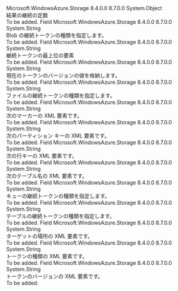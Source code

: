 <Type Name="Constants+ContinuationConstants" FullName="Microsoft.WindowsAzure.Storage.Shared.Protocol.Constants+ContinuationConstants">
  <TypeSignature Language="C#" Value="public static class Constants.ContinuationConstants" />
  <TypeSignature Language="ILAsm" Value=".class nested public auto ansi abstract sealed beforefieldinit Constants/ContinuationConstants extends System.Object" />
  <TypeSignature Language="DocId" Value="T:Microsoft.WindowsAzure.Storage.Shared.Protocol.Constants.ContinuationConstants" />
  <TypeSignature Language="VB.NET" Value="Public Class Constants.ContinuationConstants" />
  <TypeSignature Language="F#" Value="type Constants.ContinuationConstants = class" />
  <AssemblyInfo>
    <AssemblyName>Microsoft.WindowsAzure.Storage</AssemblyName>
    <AssemblyVersion>8.4.0.0</AssemblyVersion>
    <AssemblyVersion>8.7.0.0</AssemblyVersion>
  </AssemblyInfo>
  <Base>
    <BaseTypeName>System.Object</BaseTypeName>
  </Base>
  <Interfaces />
  <Docs>
    <summary>
            結果の継続の定数
            </summary>
    <remarks>To be added.</remarks>
  </Docs>
  <Members>
    <Member MemberName="BlobType">
      <MemberSignature Language="C#" Value="public const string BlobType;" />
      <MemberSignature Language="ILAsm" Value=".field public static literal string BlobType" />
      <MemberSignature Language="DocId" Value="F:Microsoft.WindowsAzure.Storage.Shared.Protocol.Constants.ContinuationConstants.BlobType" />
      <MemberSignature Language="VB.NET" Value="Public Const BlobType As String " />
      <MemberSignature Language="F#" Value="val mutable BlobType : string" Usage="Microsoft.WindowsAzure.Storage.Shared.Protocol.Constants.ContinuationConstants.BlobType" />
      <MemberType>Field</MemberType>
      <AssemblyInfo>
        <AssemblyName>Microsoft.WindowsAzure.Storage</AssemblyName>
        <AssemblyVersion>8.4.0.0</AssemblyVersion>
        <AssemblyVersion>8.7.0.0</AssemblyVersion>
      </AssemblyInfo>
      <ReturnValue>
        <ReturnType>System.String</ReturnType>
      </ReturnValue>
      <Docs>
        <summary>
            Blob の継続トークンの種類を指定します。
            </summary>
        <remarks>To be added.</remarks>
      </Docs>
    </Member>
    <Member MemberName="ContinuationTopElement">
      <MemberSignature Language="C#" Value="public const string ContinuationTopElement;" />
      <MemberSignature Language="ILAsm" Value=".field public static literal string ContinuationTopElement" />
      <MemberSignature Language="DocId" Value="F:Microsoft.WindowsAzure.Storage.Shared.Protocol.Constants.ContinuationConstants.ContinuationTopElement" />
      <MemberSignature Language="VB.NET" Value="Public Const ContinuationTopElement As String " />
      <MemberSignature Language="F#" Value="val mutable ContinuationTopElement : string" Usage="Microsoft.WindowsAzure.Storage.Shared.Protocol.Constants.ContinuationConstants.ContinuationTopElement" />
      <MemberType>Field</MemberType>
      <AssemblyInfo>
        <AssemblyName>Microsoft.WindowsAzure.Storage</AssemblyName>
        <AssemblyVersion>8.4.0.0</AssemblyVersion>
        <AssemblyVersion>8.7.0.0</AssemblyVersion>
      </AssemblyInfo>
      <ReturnValue>
        <ReturnType>System.String</ReturnType>
      </ReturnValue>
      <Docs>
        <summary>
            継続トークンの最上位の要素
            </summary>
        <remarks>To be added.</remarks>
      </Docs>
    </Member>
    <Member MemberName="CurrentVersion">
      <MemberSignature Language="C#" Value="public const string CurrentVersion;" />
      <MemberSignature Language="ILAsm" Value=".field public static literal string CurrentVersion" />
      <MemberSignature Language="DocId" Value="F:Microsoft.WindowsAzure.Storage.Shared.Protocol.Constants.ContinuationConstants.CurrentVersion" />
      <MemberSignature Language="VB.NET" Value="Public Const CurrentVersion As String " />
      <MemberSignature Language="F#" Value="val mutable CurrentVersion : string" Usage="Microsoft.WindowsAzure.Storage.Shared.Protocol.Constants.ContinuationConstants.CurrentVersion" />
      <MemberType>Field</MemberType>
      <AssemblyInfo>
        <AssemblyName>Microsoft.WindowsAzure.Storage</AssemblyName>
        <AssemblyVersion>8.4.0.0</AssemblyVersion>
        <AssemblyVersion>8.7.0.0</AssemblyVersion>
      </AssemblyInfo>
      <ReturnValue>
        <ReturnType>System.String</ReturnType>
      </ReturnValue>
      <Docs>
        <summary>
            現在のトークンのバージョンの値を格納します。
            </summary>
        <remarks>To be added.</remarks>
      </Docs>
    </Member>
    <Member MemberName="FileType">
      <MemberSignature Language="C#" Value="public const string FileType;" />
      <MemberSignature Language="ILAsm" Value=".field public static literal string FileType" />
      <MemberSignature Language="DocId" Value="F:Microsoft.WindowsAzure.Storage.Shared.Protocol.Constants.ContinuationConstants.FileType" />
      <MemberSignature Language="VB.NET" Value="Public Const FileType As String " />
      <MemberSignature Language="F#" Value="val mutable FileType : string" Usage="Microsoft.WindowsAzure.Storage.Shared.Protocol.Constants.ContinuationConstants.FileType" />
      <MemberType>Field</MemberType>
      <AssemblyInfo>
        <AssemblyName>Microsoft.WindowsAzure.Storage</AssemblyName>
        <AssemblyVersion>8.4.0.0</AssemblyVersion>
        <AssemblyVersion>8.7.0.0</AssemblyVersion>
      </AssemblyInfo>
      <ReturnValue>
        <ReturnType>System.String</ReturnType>
      </ReturnValue>
      <Docs>
        <summary>
            ファイルの継続トークンの種類を指定します。
            </summary>
        <remarks>To be added.</remarks>
      </Docs>
    </Member>
    <Member MemberName="NextMarkerElement">
      <MemberSignature Language="C#" Value="public const string NextMarkerElement;" />
      <MemberSignature Language="ILAsm" Value=".field public static literal string NextMarkerElement" />
      <MemberSignature Language="DocId" Value="F:Microsoft.WindowsAzure.Storage.Shared.Protocol.Constants.ContinuationConstants.NextMarkerElement" />
      <MemberSignature Language="VB.NET" Value="Public Const NextMarkerElement As String " />
      <MemberSignature Language="F#" Value="val mutable NextMarkerElement : string" Usage="Microsoft.WindowsAzure.Storage.Shared.Protocol.Constants.ContinuationConstants.NextMarkerElement" />
      <MemberType>Field</MemberType>
      <AssemblyInfo>
        <AssemblyName>Microsoft.WindowsAzure.Storage</AssemblyName>
        <AssemblyVersion>8.4.0.0</AssemblyVersion>
        <AssemblyVersion>8.7.0.0</AssemblyVersion>
      </AssemblyInfo>
      <ReturnValue>
        <ReturnType>System.String</ReturnType>
      </ReturnValue>
      <Docs>
        <summary>
            次のマーカーの XML 要素です。
            </summary>
        <remarks>To be added.</remarks>
      </Docs>
    </Member>
    <Member MemberName="NextPartitionKeyElement">
      <MemberSignature Language="C#" Value="public const string NextPartitionKeyElement;" />
      <MemberSignature Language="ILAsm" Value=".field public static literal string NextPartitionKeyElement" />
      <MemberSignature Language="DocId" Value="F:Microsoft.WindowsAzure.Storage.Shared.Protocol.Constants.ContinuationConstants.NextPartitionKeyElement" />
      <MemberSignature Language="VB.NET" Value="Public Const NextPartitionKeyElement As String " />
      <MemberSignature Language="F#" Value="val mutable NextPartitionKeyElement : string" Usage="Microsoft.WindowsAzure.Storage.Shared.Protocol.Constants.ContinuationConstants.NextPartitionKeyElement" />
      <MemberType>Field</MemberType>
      <AssemblyInfo>
        <AssemblyName>Microsoft.WindowsAzure.Storage</AssemblyName>
        <AssemblyVersion>8.4.0.0</AssemblyVersion>
        <AssemblyVersion>8.7.0.0</AssemblyVersion>
      </AssemblyInfo>
      <ReturnValue>
        <ReturnType>System.String</ReturnType>
      </ReturnValue>
      <Docs>
        <summary>
            次のパーティション キーの XML 要素です。
            </summary>
        <remarks>To be added.</remarks>
      </Docs>
    </Member>
    <Member MemberName="NextRowKeyElement">
      <MemberSignature Language="C#" Value="public const string NextRowKeyElement;" />
      <MemberSignature Language="ILAsm" Value=".field public static literal string NextRowKeyElement" />
      <MemberSignature Language="DocId" Value="F:Microsoft.WindowsAzure.Storage.Shared.Protocol.Constants.ContinuationConstants.NextRowKeyElement" />
      <MemberSignature Language="VB.NET" Value="Public Const NextRowKeyElement As String " />
      <MemberSignature Language="F#" Value="val mutable NextRowKeyElement : string" Usage="Microsoft.WindowsAzure.Storage.Shared.Protocol.Constants.ContinuationConstants.NextRowKeyElement" />
      <MemberType>Field</MemberType>
      <AssemblyInfo>
        <AssemblyName>Microsoft.WindowsAzure.Storage</AssemblyName>
        <AssemblyVersion>8.4.0.0</AssemblyVersion>
        <AssemblyVersion>8.7.0.0</AssemblyVersion>
      </AssemblyInfo>
      <ReturnValue>
        <ReturnType>System.String</ReturnType>
      </ReturnValue>
      <Docs>
        <summary>
            次の行キーの XML 要素です。
            </summary>
        <remarks>To be added.</remarks>
      </Docs>
    </Member>
    <Member MemberName="NextTableNameElement">
      <MemberSignature Language="C#" Value="public const string NextTableNameElement;" />
      <MemberSignature Language="ILAsm" Value=".field public static literal string NextTableNameElement" />
      <MemberSignature Language="DocId" Value="F:Microsoft.WindowsAzure.Storage.Shared.Protocol.Constants.ContinuationConstants.NextTableNameElement" />
      <MemberSignature Language="VB.NET" Value="Public Const NextTableNameElement As String " />
      <MemberSignature Language="F#" Value="val mutable NextTableNameElement : string" Usage="Microsoft.WindowsAzure.Storage.Shared.Protocol.Constants.ContinuationConstants.NextTableNameElement" />
      <MemberType>Field</MemberType>
      <AssemblyInfo>
        <AssemblyName>Microsoft.WindowsAzure.Storage</AssemblyName>
        <AssemblyVersion>8.4.0.0</AssemblyVersion>
        <AssemblyVersion>8.7.0.0</AssemblyVersion>
      </AssemblyInfo>
      <ReturnValue>
        <ReturnType>System.String</ReturnType>
      </ReturnValue>
      <Docs>
        <summary>
            次のテーブル名の XML 要素です。
            </summary>
        <remarks>To be added.</remarks>
      </Docs>
    </Member>
    <Member MemberName="QueueType">
      <MemberSignature Language="C#" Value="public const string QueueType;" />
      <MemberSignature Language="ILAsm" Value=".field public static literal string QueueType" />
      <MemberSignature Language="DocId" Value="F:Microsoft.WindowsAzure.Storage.Shared.Protocol.Constants.ContinuationConstants.QueueType" />
      <MemberSignature Language="VB.NET" Value="Public Const QueueType As String " />
      <MemberSignature Language="F#" Value="val mutable QueueType : string" Usage="Microsoft.WindowsAzure.Storage.Shared.Protocol.Constants.ContinuationConstants.QueueType" />
      <MemberType>Field</MemberType>
      <AssemblyInfo>
        <AssemblyName>Microsoft.WindowsAzure.Storage</AssemblyName>
        <AssemblyVersion>8.4.0.0</AssemblyVersion>
        <AssemblyVersion>8.7.0.0</AssemblyVersion>
      </AssemblyInfo>
      <ReturnValue>
        <ReturnType>System.String</ReturnType>
      </ReturnValue>
      <Docs>
        <summary>
            キューの継続トークンの種類を指定します。
            </summary>
        <remarks>To be added.</remarks>
      </Docs>
    </Member>
    <Member MemberName="TableType">
      <MemberSignature Language="C#" Value="public const string TableType;" />
      <MemberSignature Language="ILAsm" Value=".field public static literal string TableType" />
      <MemberSignature Language="DocId" Value="F:Microsoft.WindowsAzure.Storage.Shared.Protocol.Constants.ContinuationConstants.TableType" />
      <MemberSignature Language="VB.NET" Value="Public Const TableType As String " />
      <MemberSignature Language="F#" Value="val mutable TableType : string" Usage="Microsoft.WindowsAzure.Storage.Shared.Protocol.Constants.ContinuationConstants.TableType" />
      <MemberType>Field</MemberType>
      <AssemblyInfo>
        <AssemblyName>Microsoft.WindowsAzure.Storage</AssemblyName>
        <AssemblyVersion>8.4.0.0</AssemblyVersion>
        <AssemblyVersion>8.7.0.0</AssemblyVersion>
      </AssemblyInfo>
      <ReturnValue>
        <ReturnType>System.String</ReturnType>
      </ReturnValue>
      <Docs>
        <summary>
            テーブルの継続トークンの種類を指定します。
            </summary>
        <remarks>To be added.</remarks>
      </Docs>
    </Member>
    <Member MemberName="TargetLocationElement">
      <MemberSignature Language="C#" Value="public const string TargetLocationElement;" />
      <MemberSignature Language="ILAsm" Value=".field public static literal string TargetLocationElement" />
      <MemberSignature Language="DocId" Value="F:Microsoft.WindowsAzure.Storage.Shared.Protocol.Constants.ContinuationConstants.TargetLocationElement" />
      <MemberSignature Language="VB.NET" Value="Public Const TargetLocationElement As String " />
      <MemberSignature Language="F#" Value="val mutable TargetLocationElement : string" Usage="Microsoft.WindowsAzure.Storage.Shared.Protocol.Constants.ContinuationConstants.TargetLocationElement" />
      <MemberType>Field</MemberType>
      <AssemblyInfo>
        <AssemblyName>Microsoft.WindowsAzure.Storage</AssemblyName>
        <AssemblyVersion>8.4.0.0</AssemblyVersion>
        <AssemblyVersion>8.7.0.0</AssemblyVersion>
      </AssemblyInfo>
      <ReturnValue>
        <ReturnType>System.String</ReturnType>
      </ReturnValue>
      <Docs>
        <summary>
            ターゲットの場所の XML 要素です。
            </summary>
        <remarks>To be added.</remarks>
      </Docs>
    </Member>
    <Member MemberName="TypeElement">
      <MemberSignature Language="C#" Value="public const string TypeElement;" />
      <MemberSignature Language="ILAsm" Value=".field public static literal string TypeElement" />
      <MemberSignature Language="DocId" Value="F:Microsoft.WindowsAzure.Storage.Shared.Protocol.Constants.ContinuationConstants.TypeElement" />
      <MemberSignature Language="VB.NET" Value="Public Const TypeElement As String " />
      <MemberSignature Language="F#" Value="val mutable TypeElement : string" Usage="Microsoft.WindowsAzure.Storage.Shared.Protocol.Constants.ContinuationConstants.TypeElement" />
      <MemberType>Field</MemberType>
      <AssemblyInfo>
        <AssemblyName>Microsoft.WindowsAzure.Storage</AssemblyName>
        <AssemblyVersion>8.4.0.0</AssemblyVersion>
        <AssemblyVersion>8.7.0.0</AssemblyVersion>
      </AssemblyInfo>
      <ReturnValue>
        <ReturnType>System.String</ReturnType>
      </ReturnValue>
      <Docs>
        <summary>
            トークンの種類の XML 要素です。
            </summary>
        <remarks>To be added.</remarks>
      </Docs>
    </Member>
    <Member MemberName="VersionElement">
      <MemberSignature Language="C#" Value="public const string VersionElement;" />
      <MemberSignature Language="ILAsm" Value=".field public static literal string VersionElement" />
      <MemberSignature Language="DocId" Value="F:Microsoft.WindowsAzure.Storage.Shared.Protocol.Constants.ContinuationConstants.VersionElement" />
      <MemberSignature Language="VB.NET" Value="Public Const VersionElement As String " />
      <MemberSignature Language="F#" Value="val mutable VersionElement : string" Usage="Microsoft.WindowsAzure.Storage.Shared.Protocol.Constants.ContinuationConstants.VersionElement" />
      <MemberType>Field</MemberType>
      <AssemblyInfo>
        <AssemblyName>Microsoft.WindowsAzure.Storage</AssemblyName>
        <AssemblyVersion>8.4.0.0</AssemblyVersion>
        <AssemblyVersion>8.7.0.0</AssemblyVersion>
      </AssemblyInfo>
      <ReturnValue>
        <ReturnType>System.String</ReturnType>
      </ReturnValue>
      <Docs>
        <summary>
            トークンのバージョンの XML 要素です。
            </summary>
        <remarks>To be added.</remarks>
      </Docs>
    </Member>
  </Members>
</Type>